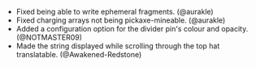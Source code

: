 - Fixed being able to write ephemeral fragments. (@aurakle)
- Fixed charging arrays not being pickaxe-mineable. (@aurakle)
- Added a configuration option for the divider pin's colour and opacity. (@NOTMASTER09)
- Made the string displayed while scrolling through the top hat translatable. (@Awakened-Redstone)
